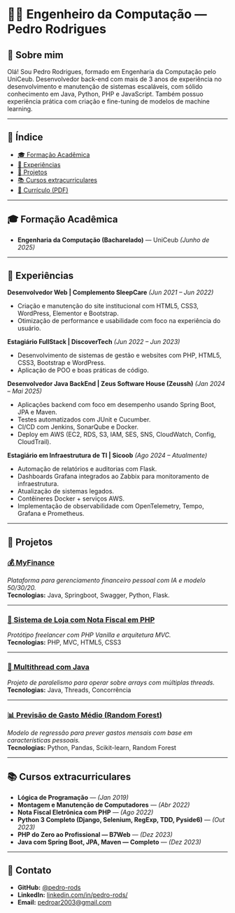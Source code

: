 # 👨‍💻 Engenheiro da Computação — Pedro Rodrigues

## 📌 Sobre mim

Olá! Sou Pedro Rodrigues, formado em Engenharia da Computação pelo UniCeub. Desenvolvedor back-end com mais de 3 anos de experiência no desenvolvimento e manutenção de sistemas escaláveis, com sólido conhecimento em Java, Python, PHP e JavaScript. Também possuo experiência prática com criação e fine-tuning de modelos de machine learning.

---

## 📑 Índice

- [🎓 Formação Acadêmica](#-formação-acadêmica)
- [💼 Experiências](#-experiências)
- [🧪 Projetos](#-projetos)
- [📚 Cursos extracurriculares](#-cursos-extracurriculares)
- [📄 Currículo (PDF)](/assets/curriculo.pdf) 

---

## 🎓 Formação Acadêmica

- **Engenharia da Computação (Bacharelado)** — UniCeub _(Junho de 2025)_

---

## 💼 Experiências

**Desenvolvedor Web | Complemento SleepCare** _(Jun 2021 – Jun 2022)_
- Criação e manutenção do site institucional com HTML5, CSS3, WordPress, Elementor e Bootstrap.
- Otimização de performance e usabilidade com foco na experiência do usuário.

**Estagiário FullStack | DiscoverTech** _(Jun 2022 – Jun 2023)_
- Desenvolvimento de sistemas de gestão e websites com PHP, HTML5, CSS3, Bootstrap e WordPress.
- Aplicação de POO e boas práticas de código.

**Desenvolvedor Java BackEnd | Zeus Software House (Zeussh)** _(Jan 2024 – Mai 2025)_
- Aplicações backend com foco em desempenho usando Spring Boot, JPA e Maven.
- Testes automatizados com JUnit e Cucumber.
- CI/CD com Jenkins, SonarQube e Docker.
- Deploy em AWS (EC2, RDS, S3, IAM, SES, SNS, CloudWatch, Config, CloudTrail).

**Estagiário em Infraestrutura de TI | Sicoob** _(Ago 2024 – Atualmente)_
- Automação de relatórios e auditorias com Flask.
- Dashboards Grafana integrados ao Zabbix para monitoramento de infraestrutura.
- Atualização de sistemas legados.
- Contêineres Docker + serviços AWS.
- Implementação de observabilidade com OpenTelemetry, Tempo, Grafana e Prometheus.

---

## 🧪 Projetos

### [💰 MyFinance](https://github.com/pedro-rods/myFinance)  
_Plataforma para gerenciamento financeiro pessoal com IA e modelo 50/30/20._  
**Tecnologias:** Java, Springboot, Swagger, Python, Flask.

---

### [🧾 Sistema de Loja com Nota Fiscal em PHP](https://github.com/pedro-rods/Prototipo-nfephp)  
_Protótipo freelancer com PHP Vanilla e arquitetura MVC._  
**Tecnologias:** PHP, MVC, HTML5, CSS3

---

### [🔀 Multithread com Java](https://github.com/pedro-rods/Trabalho-java)  
_Projeto de paralelismo para operar sobre arrays com múltiplas threads._  
**Tecnologias:** Java, Threads, Concorrência

---

### [📊 Previsão de Gasto Médio (Random Forest)](https://github.com/pedro-rods/Projeto-dados-python)  
_Modelo de regressão para prever gastos mensais com base em características pessoais._  
**Tecnologias:** Python, Pandas, Scikit-learn, Random Forest

---

## 📚 Cursos extracurriculares

- **Lógica de Programação** — _(Jan 2019)_
- **Montagem e Manutenção de Computadores** — _(Abr 2022)_
- **Nota Fiscal Eletrônica com PHP** — _(Ago 2022)_
- **Python 3 Completo (Django, Selenium, RegExp, TDD, Pyside6)** — _(Out 2023)_
- **PHP do Zero ao Profissional — B7Web** — _(Dez 2023)_
- **Java com Spring Boot, JPA, Maven — Completo** — _(Dez 2023)_

---

## 🔗 Contato

- **GitHub:** [@pedro-rods](https://github.com/pedro-rods)
- **LinkedIn:** [linkedin.com/in/pedro-rods/](https://www.linkedin.com/in/pedro-rods/)
- **Email:** pedroar2003@gmail.com
